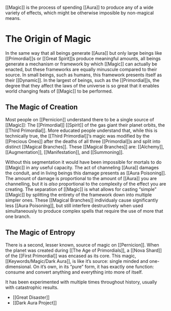 [[Magic]] is the process of spending [[Aura]] to produce any of a wide variety of effects, which might be otherwise imposible by non-magical means.
# The Origin of Magic
In the same way that all beings generate [[Aura]] but only large beings like [[Primordial]]s or [[Great Spirit]]s produce meaningful amounts, all beings generate a mechanism or framework by which [[Magic]] can actually be enacted, but these frameworks are equally minuscule compared to their source. In small beings, such as humans, this framework presents itself as their [[Dynamic]]. In the largest of beings, such as the [[Primordial]]s, the degree that they affect the laws of the universe is so great that it enables world changing feats of [[Magic]] to be performed.
## The Magic of Creation
Most people on [[Pernicion]] understand there to be a single source of [[Magic]]: The [[Primordial]] [[Spirit]] of the gas giant their planet orbits, the [[Third Primordial]]. More educated people understand that, while this is technically true, the [[Third Primordial]]‘s magic was modified by the [[Precious Ones]] after the deaths of all three [[Primordial]]s and split into distinct [[Magical Branches]]. These [[Magical Branches]] are: [[Alchemy]], [[Augmentation]], [[Manifestation]], and [[Summoning]].

Without this segmentation it would have been impossible for mortals to do [[Magic]] in any useful capacity. The act of channeling [[Aura]] damages the conduit, and in living beings this damage presents as [[Aura Poisoning]]. The amount of damage is proportional to the amount of [[Aura]] you are channelling, but it is *also* proportional to the complexity of the effect you are creating. The separation of [[Magic]] is what allows for casting “simple” [[Magic]] by splitting the entirety of the framework down into multiple simpler ones. These [[Magical Branches]] individualy cause significantly less [[Aura Poisoning]], but still interfere destructively when used simultaneously to produce complex spells that require the use of more that one branch.
## The Magic of Entropy
There is a second, lesser known, source of magic on [[Pernicion]]. When the planet was created during [[The Age of Primordials]], a [[Nova Shard]] of the [[First Primordial]] was encased as its core. This magic, [[Keywords/Magic/Dark Aura]], is like it’s source: single minded and one-dimensional. On it’s own, in its “pure” form, it has exactly one function: consume and convert anything and everything into more of itself.

It has been experimented with multiple times throughout history, usually with catastrophic results.
- [[Great Disaster]]
- [[Dark Aura Project]]